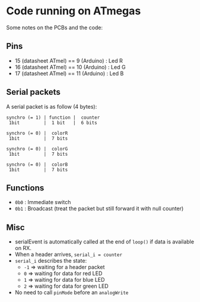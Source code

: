 Code running on ATmegas
====

Some notes on the PCBs and the code:

## Pins

* 15 (datasheet ATmel) == 9 (Arduino) : Led R
* 16 (datasheet ATmel) == 10 (Arduino) : Led G
* 17 (datasheet ATmel) == 11 (Arduino) : Led B

## Serial packets

A serial packet is as follow (4 bytes):

```
synchro (= 1) | function |  counter
 1bit         |  1 bit   |  6 bits
```

```
synchro (= 0) |  colorR
 1bit         |  7 bits
```

```
synchro (= 0) |  colorG
 1bit         |  7 bits
```

```
synchro (= 0) |  colorB
 1bit         |  7 bits
```

## Functions

* `0b0` : Immediate switch
* `0b1` : Broadcast (treat the packet but still forward it with null counter)

## Misc

* serialEvent is automatically called at the end of `loop()` if data is available on RX.
* When a header arrives, `serial_i = counter`
* `serial_i` describes the state:
    * `-1` => waiting for a header packet
    * `0` => waiting for data for red LED
    * `1` => waiting for data for blue LED
    * `2` => waiting for data for green LED
* No need to call `pinMode` before an `analogWrite`
